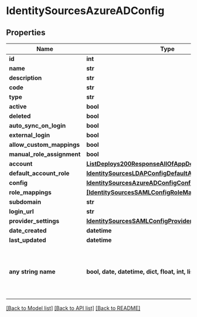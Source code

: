 # IdentitySourcesAzureADConfig


## Properties
Name | Type | Description | Notes
------------ | ------------- | ------------- | -------------
**id** | **int** |  | [optional] 
**name** | **str** |  | [optional] 
**description** | **str** |  | [optional] 
**code** | **str** |  | [optional] 
**type** | **str** |  | [optional] 
**active** | **bool** |  | [optional] 
**deleted** | **bool** |  | [optional] 
**auto_sync_on_login** | **bool** |  | [optional] 
**external_login** | **bool** |  | [optional] 
**allow_custom_mappings** | **bool** |  | [optional] 
**manual_role_assignment** | **bool** |  | [optional] 
**account** | [**ListDeploys200ResponseAllOfAppDeploysInnerInstance**](ListDeploys200ResponseAllOfAppDeploysInnerInstance.md) |  | [optional] 
**default_account_role** | [**IdentitySourcesLDAPConfigDefaultAccountRole**](IdentitySourcesLDAPConfigDefaultAccountRole.md) |  | [optional] 
**config** | [**IdentitySourcesAzureADConfigConfig**](IdentitySourcesAzureADConfigConfig.md) |  | [optional] 
**role_mappings** | [**[IdentitySourcesSAMLConfigRoleMappingsInner]**](IdentitySourcesSAMLConfigRoleMappingsInner.md) |  | [optional] 
**subdomain** | **str** |  | [optional] 
**login_url** | **str** |  | [optional] 
**provider_settings** | [**IdentitySourcesSAMLConfigProviderSettings**](IdentitySourcesSAMLConfigProviderSettings.md) |  | [optional] 
**date_created** | **datetime** |  | [optional] 
**last_updated** | **datetime** |  | [optional] 
**any string name** | **bool, date, datetime, dict, float, int, list, str, none_type** | any string name can be used but the value must be the correct type | [optional]

[[Back to Model list]](../README.md#documentation-for-models) [[Back to API list]](../README.md#documentation-for-api-endpoints) [[Back to README]](../README.md)


